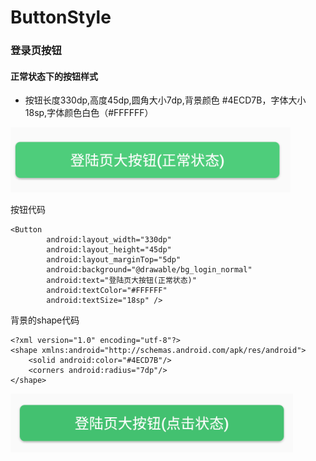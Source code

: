 # ButtonStyle
### 登录页按钮

#### 正常状态下的按钮样式

-  按钮长度330dp,高度45dp,圆角大小7dp,背景颜色 #4ECD7B，字体大小18sp,字体颜色白色（#FFFFFF）


![image](https://raw.githubusercontent.com/zhenghuiC/ButtonStyle/master/src/main/res/mipmap-xxhdpi/ic_login_normal.png)

按钮代码
```
<Button
        android:layout_width="330dp"
        android:layout_height="45dp"
        android:layout_marginTop="5dp"
        android:background="@drawable/bg_login_normal"
        android:text="登陆页大按钮(正常状态)"
        android:textColor="#FFFFFF"
        android:textSize="18sp" />
```
背景的shape代码

```
<?xml version="1.0" encoding="utf-8"?>
<shape xmlns:android="http://schemas.android.com/apk/res/android">
    <solid android:color="#4ECD7B"/>
    <corners android:radius="7dp"/>
</shape>

```


![image](https://raw.githubusercontent.com/zhenghuiC/ButtonStyle/master/src/main/res/mipmap-xxhdpi/ic_login_press.png)


